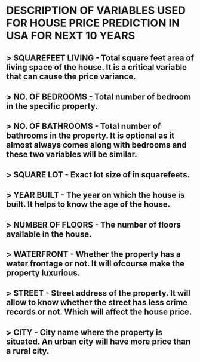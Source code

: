 # DESCRIPTION OF VARIABLES USED FOR HOUSE PRICE PREDICTION IN USA FOR NEXT 10 YEARS


## > SQUAREFEET LIVING - Total square feet area of living space of the house. It is a critical variable that can cause the price variance.
## > NO. OF BEDROOMS - Total number of bedroom in the specific property.
## > NO. OF BATHROOMS - Total number of bathrooms in the property. It is optional as it almost always comes along with bedrooms and these two variables will be similar.
## > SQUARE LOT - Exact lot size of in squarefeets.
## > YEAR BUILT - The year on which the house is built. It helps to know the age of the house.
## > NUMBER OF FLOORS - The number of floors available in the house. 
## > WATERFRONT - Whether the property has a water frontage or not. It will ofcourse make the property luxurious.
## > STREET - Street address of the property. It will allow to know whether the street has less crime records or not. Which will affect the house price.
## > CITY - City name where the property is situated. An urban city will have more price than a rural city.

